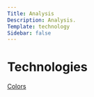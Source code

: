 ```yaml
---
Title: Analysis
Description: Analysis.
Template: technology
Sidebar: false
---
```

Technologies
==========================

<div class="tech-box">
    <a href="analysis/01_colors">
        <div class="title-banner" style="height: 100%">
            <p>Colors</p>
        </div>
    </a>
</div>


<div class="tech-box">
    <a href="analysis/02_load">
        <div class="title-banner" style="height: 100%">
            <p>Load</p>
        </div>
    </a>
</div>



<div class="tech-box">
    <a href="analysis/03_design">
        <div class="title-banner" style="height: 100%">
            <p>Design</p>
        </div>
    </a>
</div>
